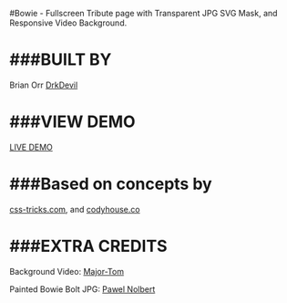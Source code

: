 #Bowie - Fullscreen Tribute page with Transparent JPG SVG Mask, and Responsive Video Background.

###BUILT BY
=============
Brian Orr [DrkDevil](https://github.com/DrkDevil)


###VIEW DEMO
===========
[LIVE DEMO](htttp://digitalreligion.net/bowie/)

###Based on concepts by
=====================
[css-tricks.com](https://css-tricks.com/transparent-jpg-svg/), and [codyhouse.co](https://codyhouse.co/gem/animated-intro-section/)


###EXTRA CREDITS
==============

Background Video: [Major-Tom](http://coverr.co/)

Painted Bowie Bolt JPG: [Pawel Nolbert](https://dribbble.com/shots/2445776-David-Bowie-Ziggy-Stardust)